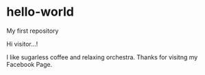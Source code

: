 # hello-world
My first repository

Hi visitor...!

I like sugarless coffee and relaxing orchestra.
Thanks for visitng my Facebook Page.
